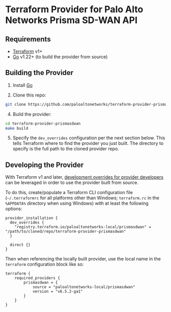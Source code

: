 Terraform Provider for Palo Alto Networks Prisma SD-WAN API
===========================================================


Requirements
------------

- [Terraform](https://www.terraform.io/downloads.html) v1+
- [Go](https://go.dev) v1.22+ (to build the provider from source)


Building the Provider
---------------------

1. Install [Go](https://go.dev/dl)

2. Clone this repo:

```sh
git clone https://github.com/paloaltonetworks/terraform-provider-prismasdwan
```

4. Build the provider:

```sh
cd terraform-provider-prismasdwan
make build
```

5. Specify the `dev_overrides` configuration per the next section below. This tells Terraform where to find the provider you just built. The directory to specify is the full path to the cloned provider repo.


Developing the Provider
-----------------------

With Terraform v1 and later, [development overrides for provider developers](https://www.terraform.io/docs/cli/config/config-file.html#development-overrides-for-provider-developers) can be leveraged in order to use the provider built from source.

To do this, create/populate a Terraform CLI configuration file (`~/.terraformrc` for all platforms other than Windows; `terraform.rc` in the `%APPDATA%` directory when using Windows) with at least the following options:

```hcl
provider_installation {
  dev_overrides {
    "registry.terraform.io/paloaltonetworks-local/prismasdwan" = "/path/to/cloned/repo/terraform-provider-prismasdwan"
  }

  direct {}
}
```

Then when referencing the locally built provider, use the local name in the `terraform` configuration block like so:

```hcl
terraform {
    required_providers {
        prismasdwan = {
            source = "paloaltonetworks-local/prismasdwan"
            version = "v6.5.2-ga1"
        }
    }
}
```
